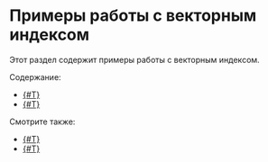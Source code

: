 # Примеры работы с векторным индексом

Этот раздел содержит примеры работы с векторным индексом.

Содержание:

* [{#T}](vector-index-quickstart.md)
* [{#T}](vector-index-with-prepared-dataset.md)

Смотрите также:

- [{#T}](../../dev/vector-indexes?version=main)
- [{#T}](../../yql/reference/udf/list/knn?version=main)
